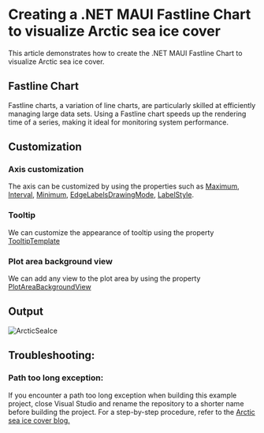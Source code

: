 # Creating a .NET MAUI Fastline Chart to visualize Arctic sea ice cover
  This article demonstrates how to create the .NET MAUI Fastline Chart to visualize Arctic sea ice cover.

## Fastline Chart
  Fastline charts, a variation of line charts, are particularly skilled at efficiently managing large data sets. Using a Fastline chart speeds up the rendering time of a series, making it ideal for monitoring system performance.

## Customization

### Axis customization
  The axis can be customized by using the properties such as [Maximum](https://help.syncfusion.com/cr/maui/Syncfusion.Maui.Charts.NumericalAxis.html#Syncfusion_Maui_Charts_NumericalAxis_Maximum), [Interval](https://help.syncfusion.com/cr/maui/Syncfusion.Maui.Charts.NumericalAxis.html#Syncfusion_Maui_Charts_NumericalAxis_Interval), [Minimum](https://help.syncfusion.com/cr/maui/Syncfusion.Maui.Charts.NumericalAxis.html#Syncfusion_Maui_Charts_NumericalAxis_Minimum), [EdgeLabelsDrawingMode](https://help.syncfusion.com/cr/maui/Syncfusion.Maui.Charts.ChartAxis.html#Syncfusion_Maui_Charts_ChartAxis_EdgeLabelsDrawingMode), [LabelStyle](https://help.syncfusion.com/cr/maui/Syncfusion.Maui.Charts.ChartAxis.html#Syncfusion_Maui_Charts_ChartAxis_LabelStyle).

### Tooltip 
  We can customize the appearance of tooltip using the property [TooltipTemplate](https://help.syncfusion.com/cr/maui/Syncfusion.Maui.Charts.ChartSeries.html#Syncfusion_Maui_Charts_ChartSeries_TooltipTemplate) 
  
### Plot area background view
  We can add any view to the plot area by using the property [PlotAreaBackgroundView](https://help.syncfusion.com/maui/cartesian-charts/appearance)

## Output
![ArcticSeaIce](https://github.com/SyncfusionExamples/Creating-a-.NET-MAUI-Fastline-Chart-to-visualize-Arctic-sea-ice-cover/assets/129383872/c0bcf1d0-71eb-4907-9121-6e49b934dc52)

## Troubleshooting:
### Path too long exception:
  If you encounter a path too long exception when building this example project, close Visual Studio and rename the repository to a shorter name before building the project. For a step-by-step procedure, refer to the [Arctic sea ice cover blog.]()
